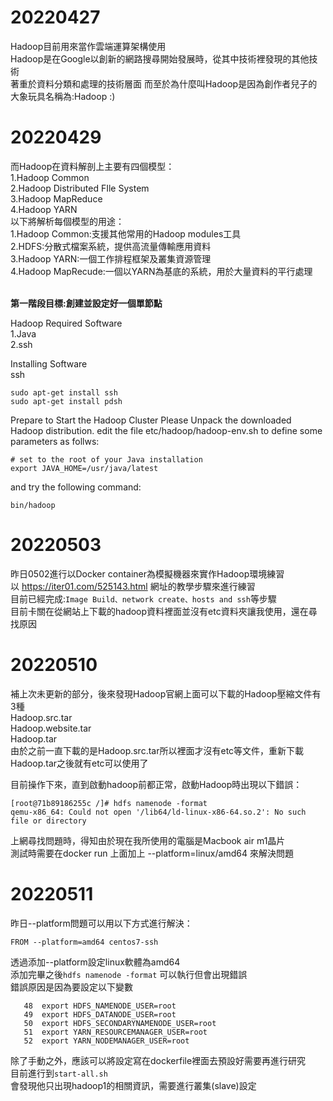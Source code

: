 # 20220427
Hadoop目前用來當作雲端運算架構使用<br>
Hadoop是在Google以創新的網路搜尋開始發展時，從其中技術裡發現的其他技術<br>
著重於資料分類和處理的技術層面
而至於為什麼叫Hadoop是因為創作者兒子的大象玩具名稱為:Hadoop :)<br>
# 20220429
而Hadoop在資料解剖上主要有四個模型：<br>
1.Hadoop Common<br>
2.Hadoop Distributed FIle System<br>
3.Hadoop MapReduce<br>
4.Hadoop YARN<br>
以下將解析每個模型的用途：<br>
1.Hadoop Common:支援其他常用的Hadoop modules工具<br>
2.HDFS:分散式檔案系統，提供高流量傳輸應用資料<br>
3.Hadoop YARN:一個工作排程框架及叢集資源管理<br>
4.Hadoop MapRecude:一個以YARN為基底的系統，用於大量資料的平行處理<br>
<br>

**第一階段目標:創建並設定好一個單節點**

Hadoop Required Software<br>
1.Java<br>
2.ssh<br>

Installing Software<br>
ssh
```
sudo apt-get install ssh
sudo apt-get install pdsh
```
Prepare to Start the Hadoop Cluster
Please Unpack the downloaded Hadoop distribution. 
edit the file etc/hadoop/hadoop-env.sh to define some parameters as follws:
```
# set to the root of your Java installation
export JAVA_HOME=/usr/java/latest
```
and try the following command:
```
bin/hadoop
```
# 20220503
昨日0502進行以Docker container為模擬機器來實作Hadoop環境練習<br>
以 https://iter01.com/525143.html 網址的教學步驟來進行練習<br>
目前已經完成:```Image Build、network create、hosts and ssh```等步驟<br>
目前卡關在從網站上下載的hadoop資料裡面並沒有etc資料夾讓我使用，還在尋找原因<br>

# 20220510
補上次未更新的部分，後來發現Hadoop官網上面可以下載的Hadoop壓縮文件有3種<br>
Hadoop.src.tar<br>
Hadoop.website.tar<br>
Hadoop.tar<br>
由於之前一直下載的是Hadoop.src.tar所以裡面才沒有etc等文件，重新下載Hadoop.tar之後就有etc可以使用了<br>

目前操作下來，直到啟動hadoop前都正常，啟動Hadoop時出現以下錯誤：<br>

```
[root@71b89186255c /]# hdfs namenode -format
qemu-x86_64: Could not open '/lib64/ld-linux-x86-64.so.2': No such file or directory
```
上網尋找問題時，得知由於現在我所使用的電腦是Macbook air m1晶片<br>
測試時需要在docker run 上面加上 --platform=linux/amd64 來解決問題<br>

# 20220511
昨日--platform問題可以用以下方式進行解決：<br>
```
FROM --platform=amd64 centos7-ssh
```
透過添加--platform設定linux軟體為amd64<br>
添加完畢之後```hdfs namenode -format``` 可以執行但會出現錯誤<br>
錯誤原因是因為要設定以下變數
```
   48  export HDFS_NAMENODE_USER=root
   49  export HDFS_DATANODE_USER=root
   50  export HDFS_SECONDARYNAMENODE_USER=root
   51  export YARN_RESOURCEMANAGER_USER=root
   52  export YARN_NODEMANAGER_USER=root
```
除了手動之外，應該可以將設定寫在dockerfile裡面去預設好需要再進行研究<br>
目前進行到``` start-all.sh ``` <br>
會發現他只出現hadoop1的相關資訊，需要進行叢集(slave)設定<br>